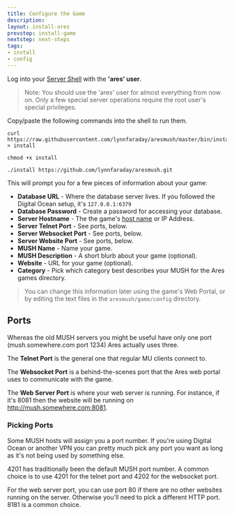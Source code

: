 ```yaml
---
title: Configure the Game
description:
layout: install-ares
prevstep: install-game
nextstep: next-steps
tags: 
- install
- config
---
```


Log into your [Server Shell](/install-ares/server-shell) with the **'ares' user**.

> Note: You should use the 'ares' user for almost everything from now on.  Only a few special server operations require the root user's special privileges.

Copy/paste the following commands into the shell to run them.

    curl https://raw.githubusercontent.com/lynnfaraday/aresmush/master/bin/install > install
    
    chmod +x install
    
    ./install https://github.com/lynnfaraday/aresmush.git

This will prompt you for a few pieces of information about your game:

* **Database URL** - Where the database server lives.  If you followed the Digital Ocean setup, it's `127.0.0.1:6379`
* **Database Password** - Create a password for accessing your database.
* **Server Hostname** - The the game's [host name](/install-ares/getting-a-hostname) or IP Address.
* **Server Telnet Port** - See ports, below.
* **Server Websocket Port** - See ports, below.
* **Server Website Port** - See ports, below.
* **MUSH Name** - Name your game.
* **MUSH Description** - A short blurb about your game (optional).
* **Website** - URL for your game (optional).
* **Category** - Pick which category best describes your MUSH for the Ares games directory.

> You can change this information later using the game's Web Portal, or by editing the text files in the `aresmush/game/config` directory.

## Ports

Whereas the old MUSH servers you might be useful have only one port (mush.somewhere.com port 1234) Ares actually uses three.

The **Telnet Port** is the general one that regular MU clients connect to.  

The **Websocket Port** is a behind-the-scenes port that the Ares web portal uses to communicate with the game.

The **Web Server Port** is where your web server is running.  For instance, if it's 8081 then the website will be running on http://mush.somewhere.com:8081.


### Picking Ports

Some MUSH hosts will assign you a port number.  If you're using Digital Ocean or another VPN you can pretty much pick any port you want as long as it's not being used by something else.  

4201 has traditionally been the default MUSH port number.  A common choice is to use 4201 for the telnet port and 4202 for the websocket port.

For the web server port, you can use port 80 if there are no other websites running on the server.  Otherwise you'll need to pick a different HTTP port.  8181 is a common choice.